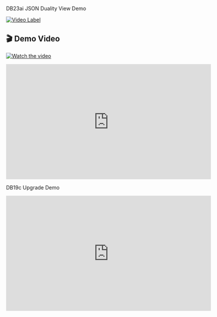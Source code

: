 DB23ai JSON Duality View Demo 



[![Video Label](https://img.youtube.com/vi/sBJokLrtgcc?si=FcFp2sBNdaq7hjGp/0.jpg)](https://youtu.be/sBJokLrtgcc?si=FcFp2sBNdaq7hjGp)

## 🎬 Demo Video

[![Watch the video](https://img.youtube.com/vi/sBJokLrtgcc/0.jpg)](https://youtu.be/sBJokLrtgcc?si=FcFp2sBNdaq7hjGp)

<iframe width="560" height="315" src="https://www.youtube.com/embed/sBJokLrtgcc?si=InUqSF5Q8nwEOvT3" title="YouTube video player" frameborder="0" allow="accelerometer; autoplay; clipboard-write; encrypted-media; gyroscope; picture-in-picture; web-share" referrerpolicy="strict-origin-when-cross-origin" allowfullscreen></iframe>

DB19c Upgrade Demo 

<iframe width="560" height="315" src="https://www.youtube.com/embed/videoseries?si=RpGLf4k358fyU6Pu&amp;list=PL2d5cOQOqFvGf5S00_K2KK5aKQ9HTWsvl" title="YouTube video player" frameborder="0" allow="accelerometer; autoplay; clipboard-write; encrypted-media; gyroscope; picture-in-picture; web-share" referrerpolicy="strict-origin-when-cross-origin" allowfullscreen></iframe>


